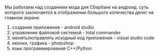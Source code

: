 Мы работаем над созданием мода для Сбербанк на андроид. суть которого заключается в отображении большого количества денег на главном экране. 
1. создание приложения - android studio 
2. управление файловой системой - total commander 
3. менять/исправлять исходный код приложения - visual studio code 
4. иконки, графика - photoshop 
5. язык программирования С++/Python
